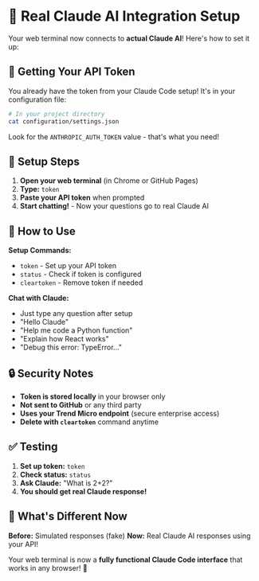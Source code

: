 # 🤖 Real Claude AI Integration Setup

Your web terminal now connects to **actual Claude AI**! Here's how to set it up:

## 🔑 Getting Your API Token

You already have the token from your Claude Code setup! It's in your configuration file:

```bash
# In your project directory
cat configuration/settings.json
```

Look for the `ANTHROPIC_AUTH_TOKEN` value - that's what you need!

## 🚀 Setup Steps

1. **Open your web terminal** (in Chrome or GitHub Pages)
2. **Type:** `token`
3. **Paste your API token** when prompted
4. **Start chatting!** - Now your questions go to real Claude AI

## 💬 How to Use

**Setup Commands:**
- `token` - Set up your API token
- `status` - Check if token is configured
- `cleartoken` - Remove token if needed

**Chat with Claude:**
- Just type any question after setup
- "Hello Claude"
- "Help me code a Python function"  
- "Explain how React works"
- "Debug this error: TypeError..."

## 🔒 Security Notes

- **Token is stored locally** in your browser only
- **Not sent to GitHub** or any third party
- **Uses your Trend Micro endpoint** (secure enterprise access)
- **Delete with `cleartoken`** command anytime

## ✅ Testing

1. **Set up token:** `token`
2. **Check status:** `status` 
3. **Ask Claude:** "What is 2+2?"
4. **You should get real Claude response!**

## 🎯 What's Different Now

**Before:** Simulated responses (fake)
**Now:** Real Claude AI responses using your API!

Your web terminal is now a **fully functional Claude Code interface** that works in any browser! 🚀